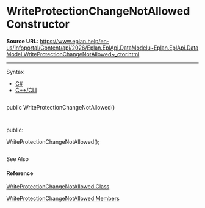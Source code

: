 # WriteProtectionChangeNotAllowed Constructor

**Source URL:** https://www.eplan.help/en-us/Infoportal/Content/api/2026/Eplan.EplApi.DataModelu~Eplan.EplApi.DataModel.WriteProtectionChangeNotAllowed~_ctor.html

---

Syntax

- [C#](#i-syntax-CS)
- [C++/CLI](#i-syntax-CPP2005)

```
```
public WriteProtectionChangeNotAllowed()
```
```

```
```
public:
WriteProtectionChangeNotAllowed();
```
```



See Also

#### Reference

[WriteProtectionChangeNotAllowed Class](Eplan.EplApi.DataModelu~Eplan.EplApi.DataModel.WriteProtectionChangeNotAllowed.html)
  
[WriteProtectionChangeNotAllowed Members](Eplan.EplApi.DataModelu~Eplan.EplApi.DataModel.WriteProtectionChangeNotAllowed_members.html)